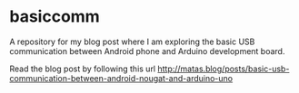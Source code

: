 # basiccomm
A repository for my blog post where I am exploring the basic USB communication between Android phone and Arduino development board.

Read the blog post by following this url http://matas.blog/posts/basic-usb-communication-between-android-nougat-and-arduino-uno
